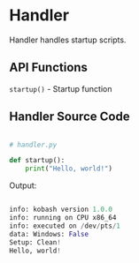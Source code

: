 # Handler

Handler handles startup scripts.

## API Functions

`startup()` - Startup function

## Handler Source Code

```py

# handler.py

def startup():
    print("Hello, world!")

```

Output:

```py

info: kobash version 1.0.0
info: running on CPU x86_64
info: executed on /dev/pts/1
data: Windows: False
Setup: Clean!
Hello, world!

```


